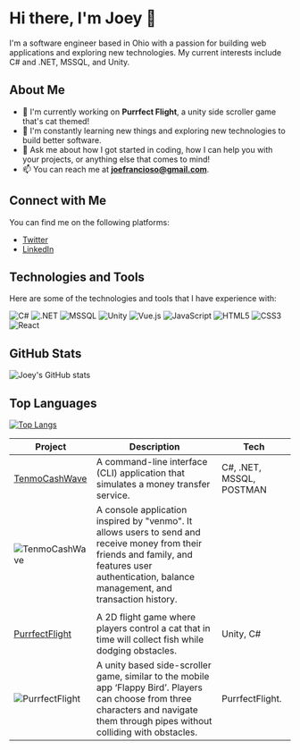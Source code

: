 # Hi there, I'm Joey 👋

I'm a software engineer based in Ohio with a passion for building web applications and exploring new technologies. My current interests include C# and .NET, MSSQL, and Unity.

## About Me

- 🔭 I'm currently working on **Purrfect Flight**, a unity side scroller game that's cat themed!
- 🌱 I'm constantly learning new things and exploring new technologies to build better software.
- 💬 Ask me about how I got started in coding, how I can help you with your projects, or anything else that comes to mind!
- 📫 You can reach me at **joefrancioso@gmail.com**.

## Connect with Me

You can find me on the following platforms:

- [Twitter](https://twitter.com/YeojMars)
- [LinkedIn](https://linkedin.com/in/jfrancioso)

## Technologies and Tools

Here are some of the technologies and tools that I have experience with:

![C#](https://img.shields.io/badge/-C%23-239120?style=flat-square&logo=c-sharp&logoColor=white)
![.NET](https://img.shields.io/badge/-.NET-512BD4?style=flat-square&logo=.net&logoColor=white)
![MSSQL](https://img.shields.io/badge/-MSSQL-CC2927?style=flat-square&logo=microsoft-sql-server&logoColor=white)
![Unity](https://img.shields.io/badge/-Unity-000000?style=flat-square&logo=unity&logoColor=white)
![Vue.js](https://img.shields.io/badge/-Vue.js-4FC08D?style=flat-square&logo=vue.js&logoColor=white)
![JavaScript](https://img.shields.io/badge/-JavaScript-F7DF1E?style=flat-square&logo=javascript&logoColor=black)
![HTML5](https://img.shields.io/badge/-HTML5-E34F26?style=flat-square&logo=html5&logoColor=white)
![CSS3](https://img.shields.io/badge/-CSS3-1572B6?style=flat-square&logo=css3&logoColor=white)
![React](https://img.shields.io/badge/-React-61DAFB?style=flat-square&logo=react&logoColor=black)

## GitHub Stats

![Joey's GitHub stats](https://github-readme-stats.vercel.app/api?username=Jfrancioso&show_icons=true&theme=dracula)

## Top Languages

[![Top Langs](https://github-readme-stats.vercel.app/api/top-langs/?username=Jfrancioso&layout=compact&theme=dracula)](https://github.com/Jfrancioso/github-readme-stats)

| Project | Description | Tech |
| --- | --- | --- |
| [TenmoCashWave](https://github.com/Jfrancioso/TenmoCashWave) | A command-line interface (CLI) application that simulates a money transfer service. | C#, .NET, MSSQL, POSTMAN |
| ![TenmoCashWave](https://media.giphy.com/media/7Rrq6998rQiYIFrmxR/giphy.gif) | A console application inspired by "venmo". It allows users to send and receive money from their friends and family, and features user authentication, balance management, and transaction history.
 | |
| [PurrfectFlight](https://github.com/Jfrancioso/PurrfectFlightUnityGame) | A 2D flight game where players control a cat that in time will collect fish while dodging obstacles. | Unity, C# |
| ![PurrfectFlight](https://media.giphy.com/media/pPvtdMKRD17ssFlQun/giphy.gif) | A unity based side-scroller game, similar to the mobile app ‘Flappy Bird’. Players can choose from three characters and navigate them through pipes without colliding with obstacles. | PurrfectFlight. |
